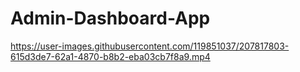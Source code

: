 # Admin-Dashboard-App

https://user-images.githubusercontent.com/119851037/207817803-615d3de7-62a1-4870-b8b2-eba03cb7f8a9.mp4

